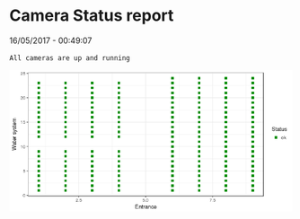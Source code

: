 Camera Status report
================
16/05/2017 - 00:49:07

    All cameras are up and running

![](camreport_files/figure-markdown_github/unnamed-chunk-2-1.png)
